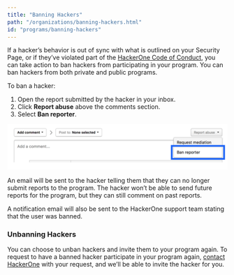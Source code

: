 ```yaml
---
title: "Banning Hackers"
path: "/organizations/banning-hackers.html"
id: "programs/banning-hackers"
---
```


If a hacker’s behavior is out of sync with what is outlined on your Security Page, or if they’ve violated part of the [HackerOne Code of Conduct](https://hackerone.com/disclosure-guidelines), you can take action to ban hackers from participating in your program. You can ban hackers from both private and public programs.

To ban a hacker:
1. Open the report submitted by the hacker in your inbox.
2. Click <b>Report abuse</b> above the comments section. 
3. Select <b>Ban reporter</b>.

![hacker-ban-1](./images/hacker-ban-1.png)

An email will be sent to the hacker telling them that they can no longer submit reports to the program. The hacker won’t be able to send future reports for the program, but they can still comment on past reports.

A notification email will also be sent to the HackerOne support team stating that the user was banned.  

### Unbanning Hackers
You can choose to unban hackers and invite them to your program again. To request to have a banned hacker participate in your program again, [contact HackerOne](https://support.hackerone.com/hc/en-us/requests/new) with your request, and we’ll be able to invite the hacker for you.  
